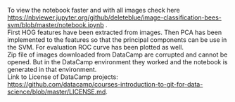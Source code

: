 To view the notebook faster and with all images check here https://nbviewer.jupyter.org/github/deleteblue/image-classification-bees-svm/blob/master/notebook.ipynb .
<br>
First HOG features have been extracted from images. Then PCA has been implemented to the features so that the principal components can be use in the SVM. For evaluation ROC curve has been plotted as well.  <br>
Zip file of images downloaded from DataCamp are corrupted and cannot be opened. But in the DataCamp environment they worked and the notebook is generated in that environment. <br>
Link to License of DataCamp projects: https://github.com/datacamp/courses-introduction-to-git-for-data-science/blob/master/LICENSE.md.
